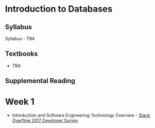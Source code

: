 # Introduction to Databases

## Syllabus
Syllabus - TBA

## Textbooks

* TBA

## Supplemental Reading


# Week 1
* Introduction and Software Engineering Technology Overview - [Stack Overflow 2017 Developer Survey](https://insights.stackoverflow.com/survey/2017)

